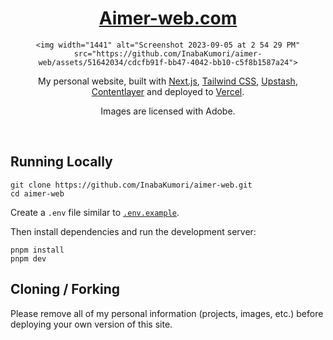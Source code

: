 <div align="center">
    <a href="https://aimer-web.com"><h1 align="center">Aimer-web.com</h1></a>

    <img width="1441" alt="Screenshot 2023-09-05 at 2 54 29 PM" src="https://github.com/InabaKumori/aimer-web/assets/51642034/cdcfb91f-bb47-4042-bb10-c5f8b1587a24">

    
My personal website, built with [Next.js](https://nextjs.org/), [Tailwind CSS](https://tailwindcss.com/), [Upstash](https://upstash.com?ref=chronark.com), [Contentlayer](https://www.contentlayer.dev/) and deployed to [Vercel](https://vercel.com/).

Images are licensed with Adobe.
</div>

<br/>

## Running Locally


```sh-session
git clone https://github.com/InabaKumori/aimer-web.git
cd aimer-web
```


Create a `.env` file similar to [`.env.example`](https://github.com/InabaKumori/aimer-web/blob/main/.env.example).


Then install dependencies and run the development server:
```sh-session
pnpm install
pnpm dev
```


## Cloning / Forking

Please remove all of my personal information (projects, images, etc.) before deploying your own version of this site.
